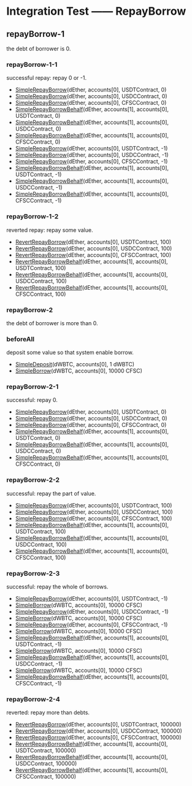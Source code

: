 # Integration Test —— RepayBorrow

## repayBorrow-1

the debt of borrower is 0.

### repayBorrow-1-1

successful repay: repay 0 or -1.

- [SimpleRepayBorrow](./test-function.md#SimpleRepayBorrow)(dEther, accounts[0], USDTContract, 0)
- [SimpleRepayBorrow](./test-function.md#SimpleRepayBorrow)(dEther, accounts[0], USDCContract, 0)
- [SimpleRepayBorrow](./test-function.md#SimpleRepayBorrow)(dEther, accounts[0], CFSCContract, 0)
- [SimpleRepayBorrowBehalf](./test-function.md#SimpleRepayBorrowBehalf)(dEther, accounts[1], accounts[0], USDTContract,
    0)
- [SimpleRepayBorrowBehalf](./test-function.md#SimpleRepayBorrowBehalf)(dEther, accounts[1], accounts[0], USDCContract,
    0)
- [SimpleRepayBorrowBehalf](./test-function.md#SimpleRepayBorrowBehalf)(dEther, accounts[1], accounts[0], CFSCContract,
    0)
- [SimpleRepayBorrow](./test-function.md#SimpleRepayBorrow)(dEther, accounts[0], USDTContract, -1)
- [SimpleRepayBorrow](./test-function.md#SimpleRepayBorrow)(dEther, accounts[0], USDCContract, -1)
- [SimpleRepayBorrow](./test-function.md#SimpleRepayBorrow)(dEther, accounts[0], CFSCContract, -1)
- [SimpleRepayBorrowBehalf](./test-function.md#SimpleRepayBorrowBehalf)(dEther, accounts[1], accounts[0], USDTContract,
  -1)
- [SimpleRepayBorrowBehalf](./test-function.md#SimpleRepayBorrowBehalf)(dEther, accounts[1], accounts[0], USDCContract,
  -1)
- [SimpleRepayBorrowBehalf](./test-function.md#SimpleRepayBorrowBehalf)(dEther, accounts[1], accounts[0], CFSCContract,
  -1)

### repayBorrow-1-2

reverted repay: repay some value.

- [RevertRepayBorrow](./test-function.md#SimpleRepayBorrow)(dEther, accounts[0], USDTContract, 100)
- [RevertRepayBorrow](./test-function.md#SimpleRepayBorrow)(dEther, accounts[0], USDCContract, 100)
- [RevertRepayBorrow](./test-function.md#SimpleRepayBorrow)(dEther, accounts[0], CFSCContract, 100)
- [RevertRepayBorrowBehalf](./test-function.md#SimpleRepayBorrowBehalf)(dEther, accounts[1], accounts[0], USDTContract,
    100)
- [RevertRepayBorrowBehalf](./test-function.md#SimpleRepayBorrowBehalf)(dEther, accounts[1], accounts[0], USDCContract,
    100)
- [RevertRepayBorrowBehalf](./test-function.md#SimpleRepayBorrowBehalf)(dEther, accounts[1], accounts[0], CFSCContract,
    100)

### repayBorrow-2

the debt of borrower is more than 0.

### beforeAll

deposit some value so that system enable borrow.

- [SimpleDeposit](./test-function.md#SimpleDeposit)(dWBTC, accounts[0], 1 dWBTC)
- [SimpleBorrow](./test-function.md#SimpleBorrow)(dWBTC, accounts[0], 10000 CFSC)

### repayBorrow-2-1

successful: repay 0.

- [SimpleRepayBorrow](./test-function.md#SimpleRepayBorrow)(dEther, accounts[0], USDTContract, 0)
- [SimpleRepayBorrow](./test-function.md#SimpleRepayBorrow)(dEther, accounts[0], USDCContract, 0)
- [SimpleRepayBorrow](./test-function.md#SimpleRepayBorrow)(dEther, accounts[0], CFSCContract, 0)
- [SimpleRepayBorrowBehalf](./test-function.md#SimpleRepayBorrowBehalf)(dEther, accounts[1], accounts[0], USDTContract,
    0)
- [SimpleRepayBorrowBehalf](./test-function.md#SimpleRepayBorrowBehalf)(dEther, accounts[1], accounts[0], USDCContract,
    0)
- [SimpleRepayBorrowBehalf](./test-function.md#SimpleRepayBorrowBehalf)(dEther, accounts[1], accounts[0], CFSCContract,
    0)

### repayBorrow-2-2

successful: repay the part of value.

- [SimpleRepayBorrow](./test-function.md#SimpleRepayBorrow)(dEther, accounts[0], USDTContract, 100)
- [SimpleRepayBorrow](./test-function.md#SimpleRepayBorrow)(dEther, accounts[0], USDCContract, 100)
- [SimpleRepayBorrow](./test-function.md#SimpleRepayBorrow)(dEther, accounts[0], CFSCContract, 100)
- [SimpleRepayBorrowBehalf](./test-function.md#SimpleRepayBorrowBehalf)(dEther, accounts[1], accounts[0], USDTContract,
    100)
- [SimpleRepayBorrowBehalf](./test-function.md#SimpleRepayBorrowBehalf)(dEther, accounts[1], accounts[0], USDCContract,
    100)
- [SimpleRepayBorrowBehalf](./test-function.md#SimpleRepayBorrowBehalf)(dEther, accounts[1], accounts[0], CFSCContract,
    100)

### repayBorrow-2-3

successful: repay the whole of borrows.

- [SimpleRepayBorrow](./test-function.md#SimpleRepayBorrow)(dEther, accounts[0], USDTContract, -1)
- [SimpleBorrow](./test-function.md#SimpleBorrow)(dWBTC, accounts[0], 10000 CFSC)
- [SimpleRepayBorrow](./test-function.md#SimpleRepayBorrow)(dEther, accounts[0], USDCContract, -1)
- [SimpleBorrow](./test-function.md#SimpleBorrow)(dWBTC, accounts[0], 10000 CFSC)
- [SimpleRepayBorrow](./test-function.md#SimpleRepayBorrow)(dEther, accounts[0], CFSCContract, -1)
- [SimpleBorrow](./test-function.md#SimpleBorrow)(dWBTC, accounts[0], 10000 CFSC)
- [SimpleRepayBorrowBehalf](./test-function.md#SimpleRepayBorrowBehalf)(dEther, accounts[1], accounts[0], USDTContract,
  -1)
- [SimpleBorrow](./test-function.md#SimpleBorrow)(dWBTC, accounts[0], 10000 CFSC)
- [SimpleRepayBorrowBehalf](./test-function.md#SimpleRepayBorrowBehalf)(dEther, accounts[1], accounts[0], USDCContract,
  -1)
- [SimpleBorrow](./test-function.md#SimpleBorrow)(dWBTC, accounts[0], 10000 CFSC)
- [SimpleRepayBorrowBehalf](./test-function.md#SimpleRepayBorrowBehalf)(dEther, accounts[1], accounts[0], CFSCContract,
  -1)

### repayBorrow-2-4

reverted: repay more than debts.

- [RevertRepayBorrow](./test-function.md#SimpleRepayBorrow)(dEther, accounts[0], USDTContract, 100000)
- [RevertRepayBorrow](./test-function.md#SimpleRepayBorrow)(dEther, accounts[0], USDCContract, 100000)
- [RevertRepayBorrow](./test-function.md#SimpleRepayBorrow)(dEther, accounts[0], CFSCContract, 100000)
- [RevertRepayBorrowBehalf](./test-function.md#SimpleRepayBorrowBehalf)(dEther, accounts[1], accounts[0], USDTContract,
    100000)
- [RevertRepayBorrowBehalf](./test-function.md#SimpleRepayBorrowBehalf)(dEther, accounts[1], accounts[0], USDCContract,
    100000)
- [RevertRepayBorrowBehalf](./test-function.md#SimpleRepayBorrowBehalf)(dEther, accounts[1], accounts[0], CFSCContract,
    100000)
